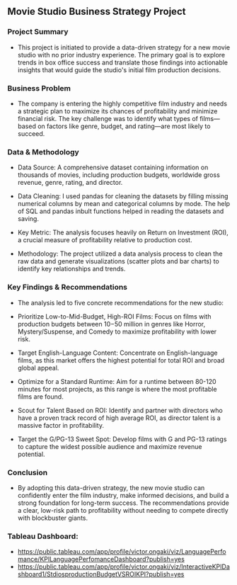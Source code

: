 ## Movie Studio Business Strategy Project
### Project Summary
* This project is initiated to provide a data-driven strategy for a new movie studio with no prior industry experience. The primary goal is to explore trends in box office success and translate those findings into actionable insights that would guide the studio's initial film production decisions.

### Business Problem
* The company is entering the highly competitive film industry and needs a strategic plan to maximize its chances of profitability and minimize financial risk. The key challenge was to identify what types of films—based on factors like genre, budget, and rating—are most likely to succeed.

### Data & Methodology
* Data Source: A comprehensive dataset containing information on thousands of movies, including production budgets, worldwide gross revenue, genre, rating, and director.
* Data Cleaning: I used pandas for cleaning the datasets by filling missing numerical columns by mean and categorical columns by mode. The help of SQL and pandas inbult functions helped in reading the datasets and saving.

* Key Metric: The analysis focuses heavily on Return on Investment (ROI), a crucial measure of profitability relative to production cost.

* Methodology: The project utilized a data analysis process to clean the raw data and generate visualizations (scatter plots and bar charts) to identify key relationships and trends.

### Key Findings & Recommendations
* The analysis led to five concrete recommendations for the new studio:

* Prioritize Low-to-Mid-Budget, High-ROI Films: Focus on films with production budgets between $10-$50 million in genres like Horror, Mystery/Suspense, and Comedy to maximize profitability with lower risk.

* Target English-Language Content: Concentrate on English-language films, as this market offers the highest potential for total ROI and broad global appeal.

* Optimize for a Standard Runtime: Aim for a runtime between 80-120 minutes for most projects, as this range is where the most profitable films are found.

* Scout for Talent Based on ROI: Identify and partner with directors who have a proven track record of high average ROI, as director talent is a massive factor in profitability.

* Target the G/PG-13 Sweet Spot: Develop films with G and PG-13 ratings to capture the widest possible audience and maximize revenue potential.

### Conclusion
* By adopting this data-driven strategy, the new movie studio can confidently enter the film industry, make informed decisions, and build a strong foundation for long-term success. The recommendations provide a clear, low-risk path to profitability without needing to compete directly with blockbuster giants.
### Tableau Dashboard:
* https://public.tableau.com/app/profile/victor.ongaki/viz/LanguagePerfomance/KPILanguagePerfomanceDashboard?publish=yes
* https://public.tableau.com/app/profile/victor.ongaki/viz/InteractiveKPIDashboard1/StdiosproductionBudgetVSROIKPI?publish=yes
